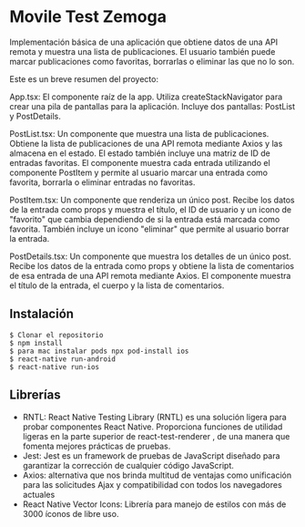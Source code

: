 # Movile Test Zemoga 

Implementación básica de una aplicación que obtiene datos de una API remota y muestra una lista de publicaciones. El usuario también puede marcar publicaciones como favoritas, borrarlas o eliminar las que no lo son.

Este es un breve resumen del proyecto:

App.tsx: El componente raíz de la app. Utiliza createStackNavigator para crear una pila de pantallas para la aplicación. Incluye dos pantallas: PostList y PostDetails.

PostList.tsx: Un componente que muestra una lista de publicaciones. Obtiene la lista de publicaciones de una API remota mediante Axios y las almacena en el estado. El estado también incluye una matriz de ID de entradas favoritas. El componente muestra cada entrada utilizando el componente PostItem y permite al usuario marcar una entrada como favorita, borrarla o eliminar entradas no favoritas.

PostItem.tsx: Un componente que renderiza un único post. Recibe los datos de la entrada como props y muestra el título, el ID de usuario y un icono de "favorito" que cambia dependiendo de si la entrada está marcada como favorita. También incluye un icono "eliminar" que permite al usuario borrar la entrada.

PostDetails.tsx: Un componente que muestra los detalles de un único post. Recibe los datos de la entrada como props y obtiene la lista de comentarios de esa entrada de una API remota mediante Axios. El componente muestra el título de la entrada, el cuerpo y la lista de comentarios.

Instalación 
------------

    $ Clonar el repositorio
    $ npm install
    $ para mac instalar pods npx pod-install ios 
    $ react-native run-android
    $ react-native run-ios


Librerías 
------------

* RNTL: React Native Testing Library (RNTL) es una solución ligera para probar componentes React Native. Proporciona funciones de utilidad ligeras en la parte superior de react-test-renderer , de una manera que fomenta mejores prácticas de pruebas.
* Jest: Jest es un framework de pruebas de JavaScript diseñado para garantizar la corrección de cualquier código JavaScript.
* Axios: alternativa que nos brinda multitud de ventajas como unificación para las solicitudes Ajax y compatibilidad con todos los navegadores actuales
* React Native Vector Icons: Librería para manejo de estilos con más de 3000 íconos de libre uso.
